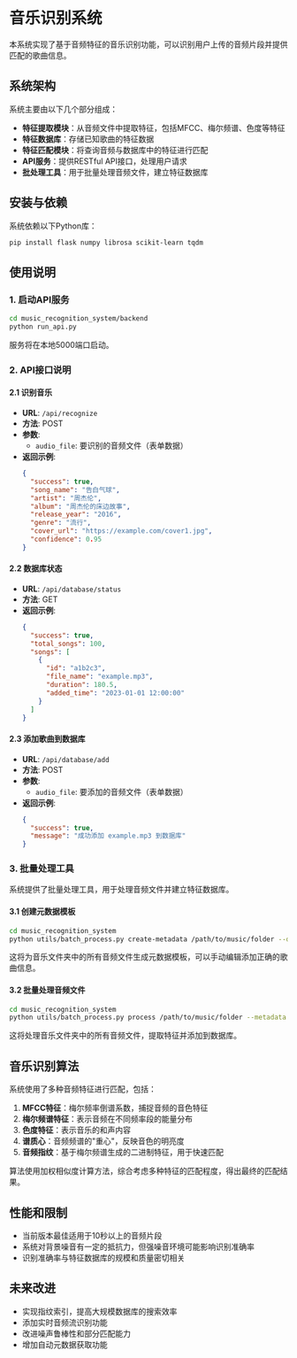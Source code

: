 ﻿# 音乐识别系统

本系统实现了基于音频特征的音乐识别功能，可以识别用户上传的音频片段并提供匹配的歌曲信息。

## 系统架构

系统主要由以下几个部分组成：

- **特征提取模块**：从音频文件中提取特征，包括MFCC、梅尔频谱、色度等特征
- **特征数据库**：存储已知歌曲的特征数据
- **特征匹配模块**：将查询音频与数据库中的特征进行匹配
- **API服务**：提供RESTful API接口，处理用户请求
- **批处理工具**：用于批量处理音频文件，建立特征数据库

## 安装与依赖

系统依赖以下Python库：

```bash
pip install flask numpy librosa scikit-learn tqdm
```

## 使用说明

### 1. 启动API服务

```bash
cd music_recognition_system/backend
python run_api.py
```

服务将在本地5000端口启动。

### 2. API接口说明

#### 2.1 识别音乐

- **URL**: `/api/recognize`
- **方法**: POST
- **参数**: 
  - `audio_file`: 要识别的音频文件（表单数据）
- **返回示例**:
  ```json
  {
    "success": true,
    "song_name": "告白气球",
    "artist": "周杰伦",
    "album": "周杰伦的床边故事",
    "release_year": "2016",
    "genre": "流行",
    "cover_url": "https://example.com/cover1.jpg",
    "confidence": 0.95
  }
  ```

#### 2.2 数据库状态

- **URL**: `/api/database/status`
- **方法**: GET
- **返回示例**:
  ```json
  {
    "success": true,
    "total_songs": 100,
    "songs": [
      {
        "id": "a1b2c3",
        "file_name": "example.mp3",
        "duration": 180.5,
        "added_time": "2023-01-01 12:00:00"
      }
    ]
  }
  ```

#### 2.3 添加歌曲到数据库

- **URL**: `/api/database/add`
- **方法**: POST
- **参数**: 
  - `audio_file`: 要添加的音频文件（表单数据）
- **返回示例**:
  ```json
  {
    "success": true,
    "message": "成功添加 example.mp3 到数据库"
  }
  ```

### 3. 批量处理工具

系统提供了批量处理工具，用于处理音频文件并建立特征数据库。

#### 3.1 创建元数据模板

```bash
cd music_recognition_system
python utils/batch_process.py create-metadata /path/to/music/folder --output metadata.json
```

这将为音乐文件夹中的所有音频文件生成元数据模板，可以手动编辑添加正确的歌曲信息。

#### 3.2 批量处理音频文件

```bash
cd music_recognition_system
python utils/batch_process.py process /path/to/music/folder --metadata metadata.json
```

这将处理音乐文件夹中的所有音频文件，提取特征并添加到数据库。

## 音乐识别算法

系统使用了多种音频特征进行匹配，包括：

1. **MFCC特征**：梅尔频率倒谱系数，捕捉音频的音色特征
2. **梅尔频谱特征**：表示音频在不同频率段的能量分布
3. **色度特征**：表示音乐的和声内容
4. **谱质心**：音频频谱的"重心"，反映音色的明亮度
5. **音频指纹**：基于梅尔频谱生成的二进制特征，用于快速匹配

算法使用加权相似度计算方法，综合考虑多种特征的匹配程度，得出最终的匹配结果。

## 性能和限制

- 当前版本最佳适用于10秒以上的音频片段
- 系统对背景噪音有一定的抵抗力，但强噪音环境可能影响识别准确率
- 识别准确率与特征数据库的规模和质量密切相关

## 未来改进

- 实现指纹索引，提高大规模数据库的搜索效率
- 添加实时音频流识别功能
- 改进噪声鲁棒性和部分匹配能力
- 增加自动元数据获取功能
